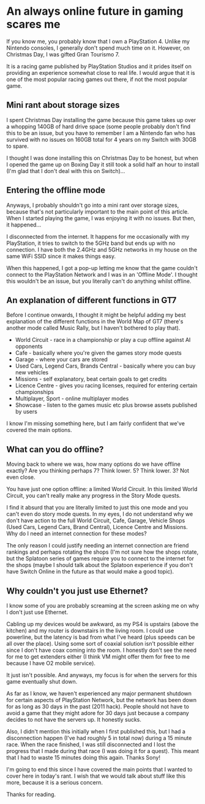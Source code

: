# An always online future in gaming scares me

If you know me, you probably know that I own a PlayStation 4. Unlike my Nintendo consoles, I generally don't spend much time on it. However, on Christmas Day, I was gifted Gran Tourismo 7.

It is a racing game published by PlayStation Studios and it prides itself on providing an experience somewhat close to real life. I would argue that it is one of the most popular racing games out there, if not the most popular game.

## Mini rant about storage sizes

I spent Christmas Day installing the game because this game takes up over a whopping 140GB of hard drive space (some people probably don't find this to be an issue, but you have to remember I am a Nintendo fan who has survived with no issues on 160GB total for 4 years on my Switch with 30GB to spare.

I thought I was done installing this on Christmas Day to be honest, but when I opened the game up on Boxing Day it still took a solid half an hour to install (I'm glad that I don't deal with this on Switch)...

## Entering the offline mode

Anyways, I probably shouldn't go into a mini rant over storage sizes, because that's not particularly important to the main point of this article. When I started playing the game, I was enjoying it with no issues. But then, it happened...

I disconnected from the internet. It happens for me occasionally with my PlayStation, it tries to switch to the 5GHz band but ends up with no connection. I have both the 2.4GHz and 5GHz networks in my house on the same WiFi SSID since it makes things easy.

When this happened, I got a pop-up letting me know that the game couldn't connect to the PlayStation Network and I was in an 'Offline Mode'. I thought this wouldn't be an issue, but you literally can't do anything whilst offline.

## An explanation of different functions in GT7

Before I continue onwards, I thought it might be helpful adding my best explanation of the different functions in the World Map of GT7 (there's another mode called Music Rally, but I haven't bothered to play that).

* World Circuit - race in a championship or play a cup offline against AI opponents
* Cafe - basically where you're given the games story mode quests
* Garage - where your cars are stored
* Used Cars, Legend Cars, Brands Central - basically where you can buy new vehicles
* Missions - self explanatory, beat certain goals to get credits
* Licence Centre - gives you racing licenses, required for entering certain championships
* Multiplayer, Sport - online multiplayer modes
* Showcase - listen to the games music etc plus browse assets published by users

I know I'm missing something here, but I am fairly confident that we've covered the main options.

## What can you do offline?

Moving back to where we was, how many options do we have offline exactly? Are you thinking perhaps 7? Think lower. 5? Think lower. 3? Not even close.

You have just one option offline: a limited World Circuit. In this limited World Circuit, you can't really make any progress in the Story Mode quests.

I find it absurd that you are literally limited to just this one mode and you can't even do story mode quests. In my eyes, I do not understand why we don't have action to the full World Circuit, Cafe, Garage, Vehicle Shops (Used Cars, Legend Cars, Brand Central), Licence Centre and Missions. Why do I need an internet connection for these modes?

The only reason I could justify needing an internet connection are friend rankings and perhaps rotating the shops (I'm not sure how the shops rotate, but the Splatoon series of games require you to connect to the internet for the shops (maybe I should talk about the Splatoon experience if you don't have Switch Online in the future as that would make a good topic).

## Why couldn't you just use Ethernet?

I know some of you are probably screaming at the screen asking me on why I don't just use Ethernet.

Cabling up my devices would be awkward, as my PS4 is upstairs (above the kitchen) and my router is downstairs in the living room. I could use powerline, but the latency is bad from what I've heard (plus speeds can be all over the place). Using some sort of coaxial solution isn't possible either since I don't have coax coming into the room. I honestly don't see the need for me to get extenders either (I think VM might offer them for free to me because I have O2 mobile service).

It just isn't possible. And anyways, my focus is for when the servers for this game eventually shut down.

As far as I know, we haven't experienced any major permanent shutdown for certain aspects of PlayStation Network, but the network has been down for as long as 30 days in the past (2011 hack). People should not have to avoid a game that they might adore for 30 days just because a company decides to not have the servers up. It honestly sucks.

Also, I didn't mention this initially when I first published this, but I had a disconnection happen (I've had roughly 5 in total now) during a 15 minute race. When the race finished, I was still disconnected and I lost the progress that I made during that race (I was doing it for a quest). This meant that I had to waste 15 minutes doing this again. Thanks Sony!

I'm going to end this since I have covered the main points that I wanted to cover here in today's rant. I wish that we would talk about stuff like this more, because it is a serious concern.

Thanks for reading.
